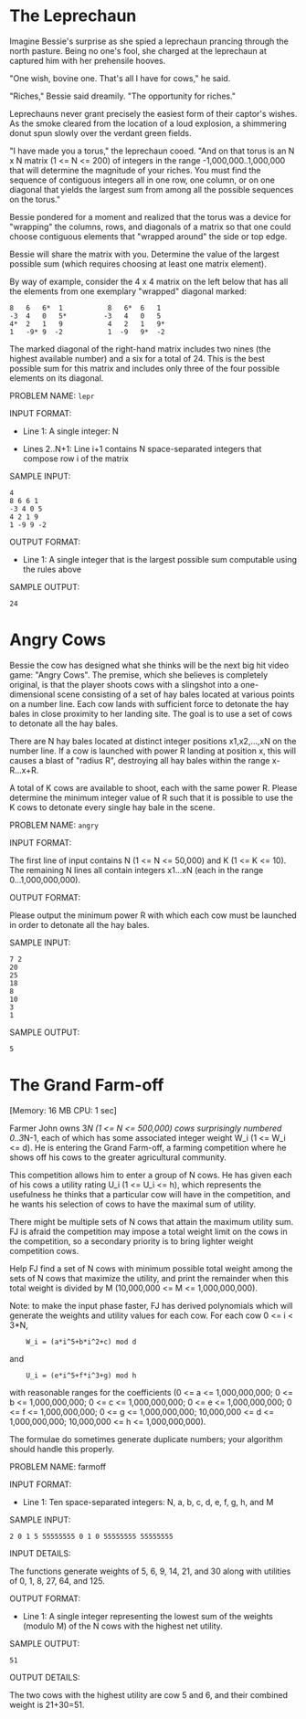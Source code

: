 # The Leprechaun

Imagine Bessie's surprise as she spied a leprechaun prancing through
the north pasture. Being no one's fool, she charged at the leprechaun
at captured him with her prehensile hooves.

"One wish, bovine one. That's all I have for cows," he said.

"Riches," Bessie said dreamily. "The opportunity for riches."

Leprechauns never grant precisely the easiest form of their captor's
wishes. As the smoke cleared from the location of a loud explosion,
a shimmering donut spun slowly over the verdant green fields.

"I have made you a torus," the leprechaun cooed. "And on that torus
is an N x N matrix (1 <= N <= 200) of integers in the range
-1,000,000..1,000,000 that will determine the magnitude of your
riches. You must find the sequence of contiguous integers all in
one row, one column, or on one diagonal that yields the largest sum
from among all the possible sequences on the torus."

Bessie pondered for a moment and realized that the torus was a
device for "wrapping" the columns, rows, and diagonals of a matrix
so that one could choose contiguous elements that "wrapped around"
the side or top edge.

Bessie will share the matrix with you.  Determine the value of the
largest possible sum (which requires choosing at least one matrix
element).

By way of example, consider the 4 x 4 matrix on the left below that
has all the elements from one exemplary "wrapped" diagonal marked:

```
8   6   6*  1           8   6*  6   1
-3  4   0   5*         -3   4   0   5
4*  2   1   9           4   2   1   9*
1   -9* 9  -2           1  -9   9*  -2
```

The marked diagonal of the right-hand matrix includes two nines
(the highest available number) and a six for a total of 24. This
is the best possible sum for this matrix and includes only three
of the four possible elements on its diagonal.

PROBLEM NAME: `lepr`

INPUT FORMAT:

* Line 1: A single integer: N

* Lines 2..N+1: Line i+1 contains N space-separated integers that
        compose row i of the matrix

SAMPLE INPUT:

```
4
8 6 6 1
-3 4 0 5
4 2 1 9
1 -9 9 -2
```

OUTPUT FORMAT:

* Line 1: A single integer that is the largest possible sum computable
        using the rules above

SAMPLE OUTPUT:

```
24
```

# Angry Cows

Bessie the cow has designed what she thinks will be the next big hit 
video game: "Angry Cows". The premise, which she believes is 
completely original, is that the player shoots cows with a slingshot 
into a one-dimensional scene consisting of a set of hay bales located 
at various points on a number line. Each cow lands with sufficient 
force to detonate the hay bales in close proximity to her landing 
site. The goal is to use a set of cows to detonate all the hay bales.

There are N hay bales located at distinct integer positions 
x1,x2,...,xN on the number line. If a cow is launched with power R 
landing at position x, this will causes a blast of "radius R", 
destroying all hay bales within the range x-R...x+R.

A total of K cows are available to shoot, each with the same power R. 
Please determine the minimum integer value of R such that it is 
possible to use the K cows to detonate every single hay bale in the 
scene.

PROBLEM NAME: `angry`

INPUT FORMAT:

The first line of input contains N (1 <= N <= 50,000) and K (1 <= K 
<= 10). The remaining N lines all contain integers x1...xN (each in 
the range 0...1,000,000,000).

OUTPUT FORMAT:

Please output the minimum power R with which each cow must be 
launched in order to detonate all the hay bales.

SAMPLE INPUT:

```
7 2
20
25
18
8
10
3
1
```

SAMPLE OUTPUT:

```
5
```

# The Grand Farm-off

[Memory: 16 MB CPU: 1 sec]

Farmer John owns 3*N (1 <= N <= 500,000) cows surprisingly numbered
0..3*N-1, each of which has some associated integer weight W_i (1 <=
W_i <= d). He is entering the Grand Farm-off, a farming competition
where he shows off his cows to the greater agricultural community.

This competition allows him to enter a group of N cows. He has given
each of his cows a utility rating U_i (1 <= U_i <= h), which
represents the usefulness he thinks that a particular cow will have
in the competition, and he wants his selection of cows to have the
maximal sum of utility.

There might be multiple sets of N cows that attain the maximum
utility sum. FJ is afraid the competition may impose a total weight
limit on the cows in the competition, so a secondary priority is
to bring lighter weight competition cows.

Help FJ find a set of N cows with minimum possible total weight
among the sets of N cows that maximize the utility, and print the
remainder when this total weight is divided by M (10,000,000 <= M
<= 1,000,000,000).

Note: to make the input phase faster, FJ has derived polynomials
which will generate the weights and utility values for each cow.
For each cow 0 <= i < 3*N,

```
    W_i = (a*i^5+b*i^2+c) mod d
```

and

```
    U_i = (e*i^5+f*i^3+g) mod h
```

with reasonable ranges for the coefficients (0 <= a <= 1,000,000,000;
0 <= b <= 1,000,000,000; 0 <= c <= 1,000,000,000; 0 <= e <=
1,000,000,000; 0 <= f <= 1,000,000,000; 0 <= g <= 1,000,000,000;
10,000,000 <= d <= 1,000,000,000; 10,000,000 <= h <= 1,000,000,000).

The formulae do sometimes generate duplicate numbers; your algorithm
should handle this properly.

PROBLEM NAME: farmoff

INPUT FORMAT:

* Line 1: Ten space-separated integers: N, a, b, c, d, e, f, g, h, and M

SAMPLE INPUT:

```
2 0 1 5 55555555 0 1 0 55555555 55555555
```

INPUT DETAILS:

The functions generate weights of 5, 6, 9, 14, 21, and 30 along
with utilities of 0, 1, 8, 27, 64, and 125.

OUTPUT FORMAT:

* Line 1: A single integer representing the lowest sum of the weights
        (modulo M) of the N cows with the highest net utility.

SAMPLE OUTPUT:

```
51
```

OUTPUT DETAILS:

The two cows with the highest utility are cow 5 and 6, and their combined
weight is 21+30=51.